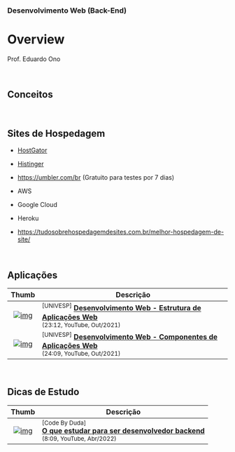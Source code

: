 ### Desenvolvimento Web (Back-End)

# Overview

Prof. Eduardo Ono

<br>

## Conceitos

<br>

## Sites de Hospedagem

* [HostGator](https://www.hostgator.com.br)

* [Histinger](https://www.hostinger.com.br)

* https://umbler.com/br (Gratuito para testes por 7 dias)

* AWS

* Google Cloud

* Heroku

* https://tudosobrehospedagemdesites.com.br/melhor-hospedagem-de-site/

<br>

## Aplicações

| Thumb | Descrição |
| :-: | --- |
| [![img](https://img.youtube.com/vi/NwfUKE5eSBo/default.jpg)](https://www.youtube.com/watch?v=NwfUKE5eSBo) | <sup>[UNIVESP]</sup> [__Desenvolvimento Web - Estrutura de Aplicações Web__](https://www.youtube.com/watch?v=NwfUKE5eSBo) <br> <sub>(23:12, YouTube, Out/2021)</sub>
| [![img](https://img.youtube.com/vi/JiwdZQ8XpaA/default.jpg)](https://www.youtube.com/watch?v=JiwdZQ8XpaA) | <sup>[UNIVESP]</sup> [__Desenvolvimento Web - Componentes de Aplicações Web__](https://www.youtube.com/watch?v=JiwdZQ8XpaA) <br> <sub>(24:09, YouTube, Out/2021)</sub>

<br>

## Dicas de Estudo

| Thumb | Descrição |
| :-: | --- |
| [![img](https://img.youtube.com/vi/3Wo4L2dPS58/default.jpg)](https://www.youtube.com/watch?v=3Wo4L2dPS58) | <sup>[Code By Duda]</sup><br>[__O que estudar para ser desenvolvedor backend__](https://www.youtube.com/watch?v=3Wo4L2dPS58) <br> <sub>(8:09, YouTube, Abr/2022)</sub>

<br>
